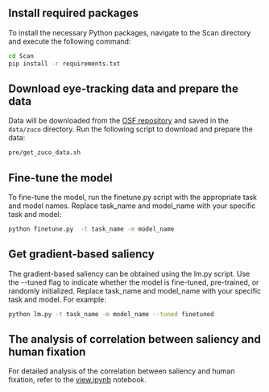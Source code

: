 ## Install required packages

To install the necessary Python packages, navigate to the Scan directory and execute the following command:

```bash
cd Scan
pip install -r requirements.txt
```

## Download eye-tracking data and prepare the data

Data will be downloaded from the [OSF repository](https://osf.io/q3zws/) and saved in the `data/zuco` directory. Run the following script to download and prepare the data:

```bash
pre/get_zuco_data.sh
```

## Fine-tune the model

To fine-tune the model, run the finetune.py script with the appropriate task and model names. Replace task_name and model_name with your specific task and model:

```bash
python finetune.py  -t task_name -m model_name
```

## Get gradient-based saliency

The gradient-based saliency can be obtained using the lm.py script. Use the --tuned flag to indicate whether the model is fine-tuned, pre-trained, or randomly initialized. Replace task_name and model_name with your specific task and model. For example:

```bash
python lm.py -t task_name -m model_name --tuned finetuned
```

## The analysis of correlation between saliency and human fixation

For detailed analysis of the correlation between saliency and human fixation, refer to the [view.ipynb](view.ipynb) notebook.
